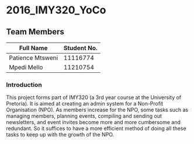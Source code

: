 # 2016_IMY320_YoCo

## Team Members
| Full Name					| Student No. |
| ----------------- | ----------- |
| Patience Mtsweni  | 11116774	  |
| Mpedi Mello				| 11210754    |

### Introduction
This project forms part of IMY320 (a 3rd year course at the University of Pretoria). It is aimed at creating an admin system for a Non-Profit Organisation (NPO). As members increase for the NPO, some tasks such as managing members, planning events, compiling and sending out newsletters, and event invites become more and more cumbersome and redundant. So it suffices to have a more efficient method of doing all these tasks to keep up with the growth of the NPO.


